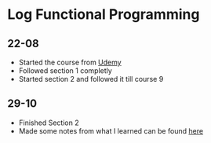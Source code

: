 # Log Functional Programming

## 22-08

* Started the course from [Udemy](https://www.udemy.com/learn-d3js-for-data-visualization/)
* Followed section 1 completly
* Started section 2 and followed it till course 9

## 29-10

* Finished Section 2
* Made some notes from what I learned can be found [here](/notes/svg.md)
